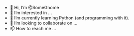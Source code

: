 - 👋 Hi, I’m @SomeGnome
- 👀 I’m interested in ...
- 🌱 I’m currently learning Python (and programming with it).
- 💞️ I’m looking to collaborate on ...
- 📫 How to reach me ...

<!---
SomeGnome/SomeGnome is a ✨ special ✨ repository because its `README.md` (this file) appears on your GitHub profile.
You can click the Preview link to take a look at your changes.
--->
